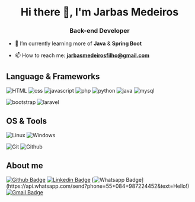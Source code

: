 <h1 align="center">Hi there 👋, I'm Jarbas Medeiros</h1>
<h3 align="center">Back-end Developer</h3>

- 🌱 I’m currently learning more of **Java** & **Spring Boot**

- 📫 How to reach me: **jarbasmedeirosfilho@gmail.com**

## Language & Frameworks
![HTML](https://img.shields.io/badge/-HTML-E34F26?logo=HTML5&style=for-the-badge&logoColor=white)
![css](https://img.shields.io/badge/-css-1572B6?logo=css3&style=for-the-badge&logoColor=white)
![javascript](https://img.shields.io/badge/-javascript-F7DF1E?logo=javascript&style=for-the-badge&logoColor=black)
![php](https://img.shields.io/badge/-php-777BB4?logo=php&style=for-the-badge&logoColor=white)
![python](https://img.shields.io/badge/-python-3776AB?logo=python&style=for-the-badge&logoColor=white)
![java](https://img.shields.io/badge/-java-007396?logo=java&style=for-the-badge&logoColor=white)
![mysql](https://img.shields.io/badge/-mysql-4479A1?logo=mysql&style=for-the-badge&logoColor=white)

![bootstrap](https://img.shields.io/badge/-bootstrap-7952B3?logo=bootstrap&style=for-the-badge&logoColor=white)
![laravel](https://img.shields.io/badge/-laravel-FF2D20?logo=laravel&style=for-the-badge&logoColor=white)

## OS & Tools
![Linux](https://img.shields.io/badge/-Linux-FCC624?logo=Linux&style=for-the-badge&logoColor=black)
![Windows](https://img.shields.io/badge/-Windows-0078D6?logo=Windows&style=for-the-badge&logoColor=white)

![Git](https://img.shields.io/badge/-Git-F05032?logo=Git&style=for-the-badge&logoColor=white)
![Github](https://img.shields.io/badge/-Github-181717?logo=Github&style=for-the-badge&logoColor=white)

## About me 
[![Github Badge](https://img.shields.io/badge/-Github-000?style=for-the-badge&logo=Github&logoColor=white&link=link_do_seu_perfil_no_github)](https://github.com/jarbasmedeiros)
[![Linkedin Badge](https://img.shields.io/badge/-LinkedIn-blue?style=for-the-badge&logo=Linkedin&logoColor=white&link=link_do_seu_perfil_no_linkedin)](https://www.linkedin.com/in/jarbas-medeiros-49667b13b/)
[![Whatsapp Badge](https://img.shields.io/badge/-Whatsapp-4CA143?style=for-the-badge&labelColor=4CA143&logo=whatsapp&logoColor=white&link=https://api.whatsapp.com/send?phone=55+084+987224452&text=Hello!)](https://api.whatsapp.com/send?phone=55+084+987224452&text=Hello!)
[![Gmail Badge](https://img.shields.io/badge/-Gmail-c14438?style=for-the-badge&logo=Gmail&logoColor=white&link=mailto:jarbasmedeirosfilho@gmail.com)](mailto:jarbasmedeirosfilho@gmail.com)
